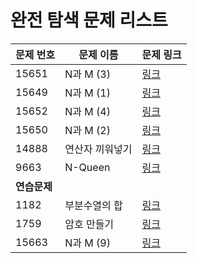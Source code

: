 
# 완전 탐색 문제 리스트

|문제 번호|문제 이름|문제 링크|
|---|---|---|
|15651|N과 M (3)|[링크](http://boj.kr/15651)|
|15649|N과 M (1)|[링크](http://boj.kr/15649)|
|15652|N과 M (4)|[링크](http://boj.kr/15652)|
|15650|N과 M (2)|[링크](http://boj.kr/15650)|
|14888|연산자 끼워넣기|[링크](htt<br/>p://boj.kr/14888)|
|9663|N-Queen|[링크](http://boj.kr/9663)|
|**연습문제**|
|1182|부분수열의 합|[링크](http://boj.kr/1182)|
|1759|암호 만들기|[링크](http://boj.kr/1759)|
|15663|N과 M (9)|[링크](http://boj.kr/15663)|